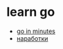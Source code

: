 # learn go
- [go in minutes](https://learnxinyminutes.com/docs/go/)
- [наработки](http://eax.me/tag/golang/)
